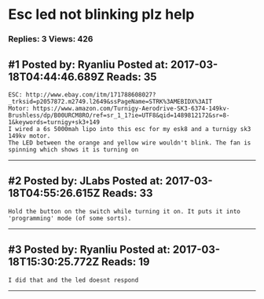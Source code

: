 # Esc led not blinking plz help

### Replies: 3 Views: 426

## \#1 Posted by: Ryanliu Posted at: 2017-03-18T04:44:46.689Z Reads: 35

```
ESC: http://www.ebay.com/itm/171788608027?_trksid=p2057872.m2749.l2649&ssPageName=STRK%3AMEBIDX%3AIT
Motor: https://www.amazon.com/Turnigy-Aerodrive-SK3-6374-149kv-Brushless/dp/B00URCM8RO/ref=sr_1_1?ie=UTF8&qid=1489812172&sr=8-1&keywords=turnigy+sk3+149
I wired a 6s 5000mah lipo into this esc for my esk8 and a turnigy sk3 149kv motor.
The LED between the orange and yellow wire wouldn't blink. The fan is spinning which shows it is turning on
```

---
## \#2 Posted by: JLabs Posted at: 2017-03-18T04:55:26.615Z Reads: 33

```
Hold the button on the switch while turning it on. It puts it into 'programming' mode (of some sorts).
```

---
## \#3 Posted by: Ryanliu Posted at: 2017-03-18T15:30:25.772Z Reads: 19

```
I did that and the led doesnt respond
```

---
